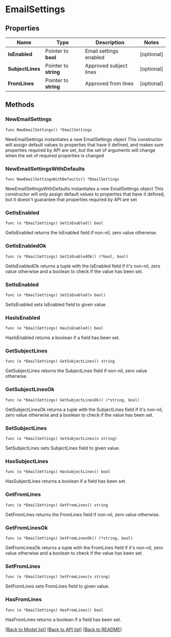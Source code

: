# EmailSettings

## Properties

Name | Type | Description | Notes
------------ | ------------- | ------------- | -------------
**IsEnabled** | Pointer to **bool** | Email settings enabled | [optional] 
**SubjectLines** | Pointer to **string** | Approved subject lines | [optional] 
**FromLines** | Pointer to **string** | Approved from lines | [optional] 

## Methods

### NewEmailSettings

`func NewEmailSettings() *EmailSettings`

NewEmailSettings instantiates a new EmailSettings object
This constructor will assign default values to properties that have it defined,
and makes sure properties required by API are set, but the set of arguments
will change when the set of required properties is changed

### NewEmailSettingsWithDefaults

`func NewEmailSettingsWithDefaults() *EmailSettings`

NewEmailSettingsWithDefaults instantiates a new EmailSettings object
This constructor will only assign default values to properties that have it defined,
but it doesn't guarantee that properties required by API are set

### GetIsEnabled

`func (o *EmailSettings) GetIsEnabled() bool`

GetIsEnabled returns the IsEnabled field if non-nil, zero value otherwise.

### GetIsEnabledOk

`func (o *EmailSettings) GetIsEnabledOk() (*bool, bool)`

GetIsEnabledOk returns a tuple with the IsEnabled field if it's non-nil, zero value otherwise
and a boolean to check if the value has been set.

### SetIsEnabled

`func (o *EmailSettings) SetIsEnabled(v bool)`

SetIsEnabled sets IsEnabled field to given value.

### HasIsEnabled

`func (o *EmailSettings) HasIsEnabled() bool`

HasIsEnabled returns a boolean if a field has been set.

### GetSubjectLines

`func (o *EmailSettings) GetSubjectLines() string`

GetSubjectLines returns the SubjectLines field if non-nil, zero value otherwise.

### GetSubjectLinesOk

`func (o *EmailSettings) GetSubjectLinesOk() (*string, bool)`

GetSubjectLinesOk returns a tuple with the SubjectLines field if it's non-nil, zero value otherwise
and a boolean to check if the value has been set.

### SetSubjectLines

`func (o *EmailSettings) SetSubjectLines(v string)`

SetSubjectLines sets SubjectLines field to given value.

### HasSubjectLines

`func (o *EmailSettings) HasSubjectLines() bool`

HasSubjectLines returns a boolean if a field has been set.

### GetFromLines

`func (o *EmailSettings) GetFromLines() string`

GetFromLines returns the FromLines field if non-nil, zero value otherwise.

### GetFromLinesOk

`func (o *EmailSettings) GetFromLinesOk() (*string, bool)`

GetFromLinesOk returns a tuple with the FromLines field if it's non-nil, zero value otherwise
and a boolean to check if the value has been set.

### SetFromLines

`func (o *EmailSettings) SetFromLines(v string)`

SetFromLines sets FromLines field to given value.

### HasFromLines

`func (o *EmailSettings) HasFromLines() bool`

HasFromLines returns a boolean if a field has been set.


[[Back to Model list]](../README.md#documentation-for-models) [[Back to API list]](../README.md#documentation-for-api-endpoints) [[Back to README]](../README.md)


